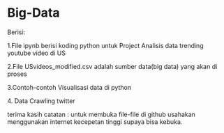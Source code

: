 # Big-Data
Berisi:

<p>1.File ipynb berisi koding python untuk Project Analisis data trending youtube video di US</p>
<p>2.File USvideos_modified.csv adalah sumber data(big data) yang akan di proses</p>
<p>3.Contoh-contoh Visualisasi data di python</p>
<p>4. Data Crawling twitter</p>

<p>terima kasih
  catatan : untuk membuka file-file di github usahakan menggunakan internet kecepetan tinggi supaya bisa kebuka.
